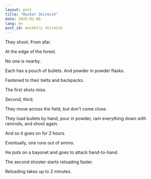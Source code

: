 ```yaml
---
layout: post
title: "Musket Skirmish"
date: 2025-02-08
lang: en
post_id: musketry skirmish
---
```


<!-- © 2025 Artur Kraskov, Monada Dominion.
This work is licensed under a Creative Commons Attribution-NonCommercial-NoDerivatives 4.0 International License. -->

They shoot. From afar.

At the edge of the forest.

No one is nearby.

Each has a pouch of bullets. And powder in powder flasks.

Fastened to their belts and backpacks.

The first shots miss.

Second, third.

They move across the field, but don't come close.

They load bullets by hand, pour in powder, ram everything down with ramrods, and shoot again.

And so it goes on for 2 hours.

Eventually, one runs out of ammo.

He puts on a bayonet and goes to attack hand-to-hand.

The second shooter starts reloading faster.

Reloading takes up to 2 minutes.
